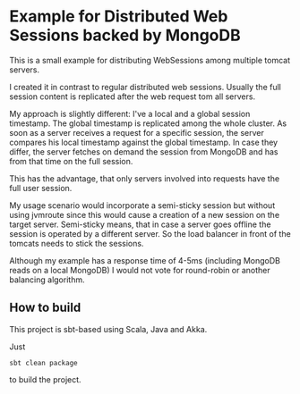 Example for Distributed Web Sessions backed by MongoDB
======================================================

This is a small example for distributing WebSessions among multiple tomcat servers.

I created it in contrast to regular distributed web sessions. Usually the full session content is replicated after the web request tom all servers.

My approach is slightly different: I've a local and a global session timestamp. The global timestamp is replicated among the whole cluster. As soon as a server
receives a request for a specific session, the server compares his local timestamp against the global timestamp. In case they differ,
the server fetches on demand the session from MongoDB and has from that time on the full session.

This has the advantage, that only servers involved into requests have the full user session.

My usage scenario would incorporate a semi-sticky session but without using jvmroute since this would cause a creation of a new session on the target server.
Semi-sticky means, that in case a server goes offline the session is operated by a different server. So the load balancer in front of the tomcats needs to stick the sessions.

Although my example has a response time of 4-5ms (including MongoDB reads on a local MongoDB) I would not vote for round-robin or another balancing algorithm.

How to build
------------

This project is sbt-based using Scala, Java and Akka.

Just

    sbt clean package

to build the project.
